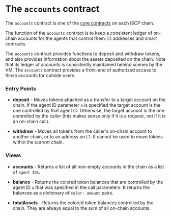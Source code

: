 # The `accounts` contract

The `accounts` contract is one of the [core contracts](coresc.md) on each ISCP
chain.

The function of the `accounts` contract is to keep a consistent ledger of
on-chain accounts for the agents that control them: L1 addresses and smart
contracts.

The `accounts` contract provides functions to deposit and withdraw tokens, and
also provides information about the assets deposited on the chain. Note that its
ledger of accounts is consistently maintained behind scenes by the VM.
The `accounts` contract provides a front-end of authorized access to those
accounts for outside users.

### Entry Points

* **deposit** - Moves tokens attached as a transfer to a target account on the
  chain. If the agent ID parameter `a` is specified the target account is the
  one controlled by that agent ID. Otherwise, the target account is the one
  controlled by the caller (this makes sense only if it is a request, not if it
  is an on-chain call).

* **withdraw** - Moves all tokens from the caller's on-chain account to another
  chain, or to an address on L1. It cannot be used to move tokens within the
  current chain.

### Views

* **accounts** - Returns a list of all non-empty accounts in the chain as a list
  of `agent IDs`.

* **balance** - Returns the colored token balances that are controlled by the
  agent ID `a` that was specified in the call parameters. It returns the
  balances as a dictionary of `color: amount` pairs.

* **totalAssets** - Returns the colored token balances controlled by the chain.
  They are always equal to the sum of all on-chain accounts.

